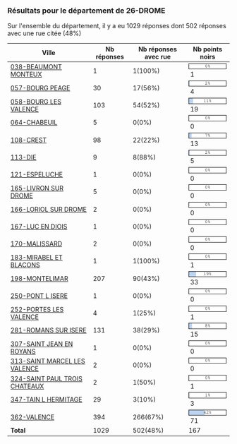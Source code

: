 ### Résultats pour le département de 26-DROME

Sur l'ensemble du département, il y a eu 1029 réponses dont 502 réponses avec une rue citée (48%)

| Ville | Nb réponses | Nb réponses avec rue | Nb points noirs |
|-------------|-------------|----------------------|-----------------|
|<a href='038-BEAUMONT MONTEUX.md'>038-BEAUMONT MONTEUX</a>|1|1(100%)|<img src="../../img/bar_0.gif" />&nbsp;1|
|<a href='057-BOURG PEAGE.md'>057-BOURG PEAGE</a>|30|17(56%)|<img src="../../img/bar_2.gif" />&nbsp;4|
|<a href='058-BOURG LES VALENCE.md'>058-BOURG LES VALENCE</a>|103|54(52%)|<img src="../../img/bar_11.gif" />&nbsp;19|
|<a href='064-CHABEUIL.md'>064-CHABEUIL</a>|5|0(0%)|<img src="../../img/bar_0.gif" />&nbsp;0|
|<a href='108-CREST.md'>108-CREST</a>|98|22(22%)|<img src="../../img/bar_7.gif" />&nbsp;13|
|<a href='113-DIE.md'>113-DIE</a>|9|8(88%)|<img src="../../img/bar_2.gif" />&nbsp;5|
|<a href='121-ESPELUCHE.md'>121-ESPELUCHE</a>|1|0(0%)|<img src="../../img/bar_0.gif" />&nbsp;0|
|<a href='165-LIVRON SUR DROME.md'>165-LIVRON SUR DROME</a>|5|0(0%)|<img src="../../img/bar_0.gif" />&nbsp;0|
|<a href='166-LORIOL SUR DROME.md'>166-LORIOL SUR DROME</a>|2|0(0%)|<img src="../../img/bar_0.gif" />&nbsp;0|
|<a href='167-LUC EN DIOIS.md'>167-LUC EN DIOIS</a>|1|0(0%)|<img src="../../img/bar_0.gif" />&nbsp;0|
|<a href='170-MALISSARD.md'>170-MALISSARD</a>|2|0(0%)|<img src="../../img/bar_0.gif" />&nbsp;0|
|<a href='183-MIRABEL ET BLACONS.md'>183-MIRABEL ET BLACONS</a>|1|1(100%)|<img src="../../img/bar_0.gif" />&nbsp;1|
|<a href='198-MONTELIMAR.md'>198-MONTELIMAR</a>|207|90(43%)|<img src="../../img/bar_19.gif" />&nbsp;33|
|<a href='250-PONT L ISERE.md'>250-PONT L ISERE</a>|1|0(0%)|<img src="../../img/bar_0.gif" />&nbsp;0|
|<a href='252-PORTES LES VALENCE.md'>252-PORTES LES VALENCE</a>|4|1(25%)|<img src="../../img/bar_0.gif" />&nbsp;1|
|<a href='281-ROMANS SUR ISERE.md'>281-ROMANS SUR ISERE</a>|131|38(29%)|<img src="../../img/bar_8.gif" />&nbsp;15|
|<a href='307-SAINT JEAN EN ROYANS.md'>307-SAINT JEAN EN ROYANS</a>|1|0(0%)|<img src="../../img/bar_0.gif" />&nbsp;0|
|<a href='313-SAINT MARCEL LES VALENCE.md'>313-SAINT MARCEL LES VALENCE</a>|2|0(0%)|<img src="../../img/bar_0.gif" />&nbsp;0|
|<a href='324-SAINT PAUL TROIS CHATEAUX.md'>324-SAINT PAUL TROIS CHATEAUX</a>|2|1(50%)|<img src="../../img/bar_0.gif" />&nbsp;1|
|<a href='347-TAIN L HERMITAGE.md'>347-TAIN L HERMITAGE</a>|29|3(10%)|<img src="../../img/bar_1.gif" />&nbsp;3|
|<a href='362-VALENCE.md'>362-VALENCE</a>|394|266(67%)|<img src="../../img/bar_42.gif" />&nbsp;71|
| **Total** |1029|502(48%)|167|
